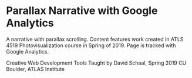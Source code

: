 # Parallax Narrative with Google Analytics

A narrative with parallax scrolling. Content features work created in ATLS 4519 Photovisualization course in Spring of 2019.
Page is tracked with Google Analytics.

Creative Web Development Tools
Taught by David Schaal, Spring 2019
CU Boulder, ATLAS Institute


